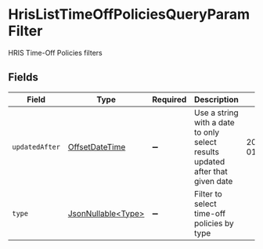 # HrisListTimeOffPoliciesQueryParamFilter

HRIS Time-Off Policies filters


## Fields

| Field                                                                                     | Type                                                                                      | Required                                                                                  | Description                                                                               | Example                                                                                   |
| ----------------------------------------------------------------------------------------- | ----------------------------------------------------------------------------------------- | ----------------------------------------------------------------------------------------- | ----------------------------------------------------------------------------------------- | ----------------------------------------------------------------------------------------- |
| `updatedAfter`                                                                            | [OffsetDateTime](https://docs.oracle.com/javase/8/docs/api/java/time/OffsetDateTime.html) | :heavy_minus_sign:                                                                        | Use a string with a date to only select results updated after that given date             | 2020-01-01T00:00:00.000Z                                                                  |
| `type`                                                                                    | [JsonNullable\<Type>](../../models/operations/Type.md)                                    | :heavy_minus_sign:                                                                        | Filter to select time-off policies by type                                                |                                                                                           |